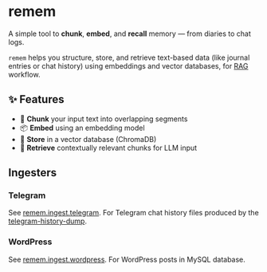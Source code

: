 # remem

A simple tool to **chunk**, **embed**, and **recall** memory — from diaries to chat logs.

`remem` helps you structure, store, and retrieve text-based data (like journal entries or chat history) using embeddings and vector databases, for [RAG](https://en.wikipedia.org/wiki/Retrieval-augmented_generation) workflow.

## ✨ Features

- 🔪 **Chunk** your input text into overlapping segments
- 📦 **Embed** using an embedding model
- 🧠 **Store** in a vector database (ChromaDB)
- 🔎 **Retrieve** contextually relevant chunks for LLM input

## Ingesters

### Telegram

See [remem.ingest.telegram](./remem/ingest/telegram.py). For Telegram chat history files produced by the [telegram-history-dump](https://github.com/tvdstaaij/telegram-history-dump).

### WordPress

See [remem.ingest.wordpress](./remem/ingest/wordpress.py). For WordPress posts in MySQL database.
